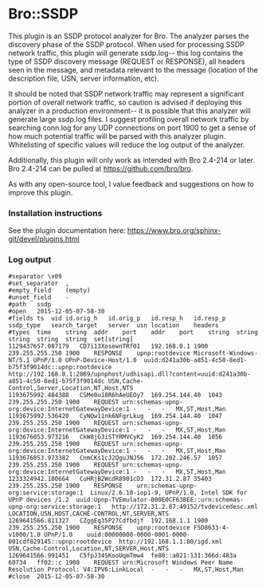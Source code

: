 
Bro::SSDP
=================================

This plugin is an SSDP protocol analyzer for Bro. The analyzer parses the discovery phase of the SSDP protocol. When used for processing SSDP network traffic, this plugin will generate ssdp.log-- this log contains the type of SSDP discovery message (REQUEST or RESPONSE), all headers seen in the message, and metadata relevant to the message (location of the description file, USN, server information, etc). 

It should be noted that SSDP network traffic may represent a significant portion of overall network traffic, so caution is advised if deploying this analyzer in a production environment-- it is possible that this analyzer will generate large ssdp.log files. I suggest profiling overall network traffic by searching conn.log for any UDP connections on port 1900 to get a sense of how much potential traffic will be parsed with this analyzer plugin. Whitelisting of specific values will reduce the log output of the analyzer.

Additionally, this plugin will only work as intended with Bro 2.4-214 or later. Bro 2.4-214 can be pulled at https://github.com/bro/bro. 

As with any open-source tool, I value feedback and suggestions on how to improve this plugin.

### Installation instructions

See the plugin documentation here: https://www.bro.org/sphinx-git/devel/plugins.html

### Log output
```
#separator \x09
#set_separator	,
#empty_field	(empty)
#unset_field	-
#path	ssdp
#open	2015-12-05-07-58-30
#fields	ts	uid	id.orig_h	id.orig_p	id.resp_h	id.resp_p	ssdp_type	search_target	server	usn	location	headers
#types	time	string	addr	port	addr	port	string	string	string	string	string	set[string]
1129437657.087179	CD7i13XosewnTRf01	192.168.0.1	1900	239.255.255.250	1900	RESPONSE	upnp:rootdevice	Microsoft-Windows-NT/5.1 UPnP/1.0 UPnP-Device-Host/1.0	uuid:d241a30b-a851-4c50-8ed1-b75f3f9014dc::upnp:rootdevice	http://192.168.0.1:2869/upnphost/udhisapi.dll?content=uuid:d241a30b-a851-4c50-8ed1-b75f3f9014dc	USN,Cache-Control,Server,Location,NT,Host,NTS
1193675992.484388	CSMe0u18R6hAeUEOy7	169.254.144.40	1043	239.255.255.250	1900	REQUEST	urn:schemas-upnp-org:device:InternetGatewayDevice:1	-	-	-	MX,ST,Host,Man
1193675992.536420	CyNQw11nk6NFgrLkug	169.254.144.40	1047	239.255.255.250	1900	REQUEST	urn:schemas-upnp-org:device:InternetGatewayDevice:1	-	-	-	MX,ST,Host,Man
1193676053.973216	CkW8jG3iSTYRMVCyK2	169.254.144.40	1056	239.255.255.250	1900	REQUEST	urn:schemas-upnp-org:device:InternetGatewayDevice:1	-	-	-	MX,ST,Host,Man
1193676053.973382	CnmCKs1cJ2QguJNJ56	172.202.246.57	1057	239.255.255.250	1900	REQUEST	urn:schemas-upnp-org:device:InternetGatewayDevice:1	-	-	-	MX,ST,Host,Man
1233324942.180664	CuHRjB2WcdR8901cD3	172.31.2.87	35403	239.255.255.250	1900	RESPONSE	urn:schemas-upnp-org:service:storage:1	Linux/2.6.10-iop1-9, UPnP/1.0, Intel SDK for UPnP devices /1.2	uuid:Upnp-TVEmulator-000E0CF63BEE::urn:schemas-upnp-org:service:storage:1	http://172.31.2.87:49152/tvdevicedesc.xml	LOCATION,USN,HOST,CACHE-CONTROL,NT,SERVER,NTS
1269641566.811327	CZggEq35P27Cdfbdjf	192.168.1.1	1900	239.255.255.250	1900	RESPONSE	upnp:rootdevice	F5D8633-4-v1000/1.0 UPnP/1.0	uuid:00000000-0000-0001-0000-001cdf829145::upnp:rootdevice	http://192.168.1.1:80/igd.xml	USN,Cache-Control,Location,NT,SERVER,Host,NTS
1269641566.991451	C5fpJ34SKooUqmTmw4	fe80::a021:131:366d:483a	60734	ff02::c	1900	REQUEST	urn:Microsoft Windows Peer Name Resolution Protocol: V4:IPV6:LinkLocal	-	-	-	MX,ST,Host,Man
#close	2015-12-05-07-58-30
```

